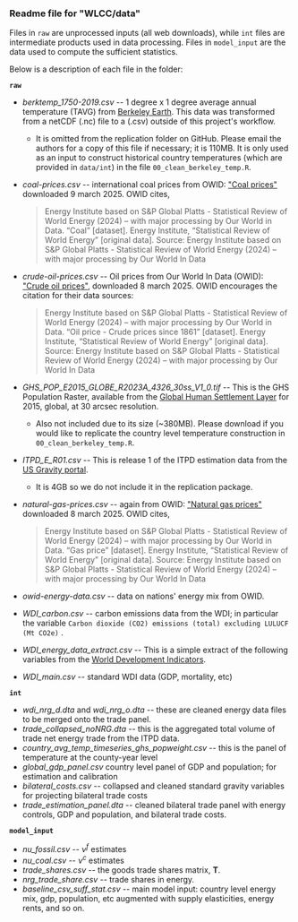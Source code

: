 
### Readme file for "WLCC/data"

Files in `raw` are unprocessed inputs (all web downloads), while `int` files are intermediate products used in data processing. Files in `model_input` are the data used to compute the sufficient statistics.



Below is a description of each file in the folder: 

**`raw`**

- *berktemp_1750-2019.csv* -- 1 degree x 1 degree average annual temperature (TAVG) from [Berkeley Earth](https://berkeleyearth.org/data/). This data was transformed from a netCDF (.nc) file to a (.csv) outside of this project's workflow. 
  
  - It is omitted from the replication folder on GitHub. Please email the authors for a copy of this file if necessary; it is 110MB. It is only used as an input to construct historical country temperatures (which are provided in `data/int`) in the file `00_clean_berkeley_temp.R`. 
  
- *coal-prices.csv* -- international coal prices from OWID: ["Coal prices"](https://ourworldindata.org/grapher/coal-prices?v=1&csvType=full&useColumnShortNames=false) downloaded 9 march 2025. OWID cites,
  
  >Energy Institute based on S&P Global Platts - Statistical Review of World Energy (2024) – with major processing by Our World in Data. “Coal” [dataset]. Energy Institute, “Statistical Review of World Energy” [original data].
  >Source: Energy Institute based on S&P Global Platts - Statistical Review of World Energy (2024) – with major processing by Our World In Data
  
- *crude-oil-prices.csv* -- Oil prices from Our World In Data (OWID): ["Crude oil prices"](https://ourworldindata.org/grapher/crude-oil-prices?v=1&csvType=full&useColumnShortNames=false), downloaded 8 march 2025. OWID encourages the citation for their data sources:
  
  > Energy Institute based on S&P Global Platts - Statistical Review of World Energy (2024) – with major processing by Our World in Data. “Oil price - Crude prices since 1861” [dataset]. Energy Institute, “Statistical Review of World Energy” [original data].
  > Source: Energy Institute based on S&P Global Platts - Statistical Review of World Energy (2024) – with major processing by Our World In Data
  
- *GHS_POP_E2015_GLOBE_R2023A_4326_30ss_V1_0.tif* -- This is the GHS Population Raster, available from the [Global Human Settlement Layer](https://human-settlement.emergency.copernicus.eu/download.php) for 2015, global, at 30 arcsec resolution. 
  
  - Also not included due to its size (~380MB). Please download if you would like to replicate the country level temperature construction in `00_clean_berkeley_temp.R`. 
  
- *ITPD_E_R01.csv* -- This is release 1 of the ITPD estimation data from the [US Gravity portal](https://www.usitc.gov/data/gravity/itpde.htm). 
  
  - It is 4GB so we do not include it in the replication package.
  
- *natural-gas-prices.csv* -- again from OWID: ["Natural gas prices"](https://ourworldindata.org/grapher/natural-gas-prices?v=1&csvType=full&useColumnShortNames=false) downloaded 8 march 2025. OWID cites,
  
  > Energy Institute based on S&P Global Platts - Statistical Review of World Energy (2024) – with major processing by Our World in Data. “Gas price” [dataset]. Energy Institute, “Statistical Review of World Energy” [original data].
  > Source: Energy Institute based on S&P Global Platts - Statistical Review of World Energy (2024) – with major processing by Our World In Data
  
- *owid-energy-data.csv* -- data on nations' energy mix from OWID.

- *WDI_carbon.csv* -- carbon emissions data from the WDI; in particular the variable `Carbon dioxide (CO2) emissions (total) excluding LULUCF (Mt CO2e)` .

- *WDI_energy_data_extract.csv* -- This is a simple extract of the following variables from the [World Development Indicators](https://databank.worldbank.org/source/world-development-indicators).
- *WDI_main.csv* -- standard WDI data (GDP, mortality, etc)



**`int`**

- *wdi_nrg_d.dta* and *wdi_nrg_o.dta* -- these are cleaned energy data files to be merged onto the trade panel.
- *trade_collapsed_noNRG.dta* -- this is the aggregated total volume of trade net energy trade from the ITPD data.
- *country_avg_temp_timeseries_ghs_popweight.csv* -- this is the panel of temperature at the county-year level
- *global_gdp_panel.csv* country level panel of GDP and population; for estimation and calibration
- *bilateral_costs.csv* -- collapsed and cleaned standard gravity variables for projecting bilateral trade costs
- *trade_estimation_panel.dta* -- cleaned bilateral trade panel with energy controls, GDP and population, and bilateral trade costs.



**`model_input`**

- *nu_fossil.csv* -- $\nu^f$ estimates
- *nu_coal.csv* -- $\nu^c$ estimates
- *trade_shares.csv* -- the goods trade shares matrix, $\mathbf{T}$. 
- *nrg_trade_share.csv* -- trade shares in energy.
- *baseline_csv_suff_stat.csv* -- main model input: country level energy mix, gdp, population, etc augmented with supply elasticities, energy rents, and so on.

